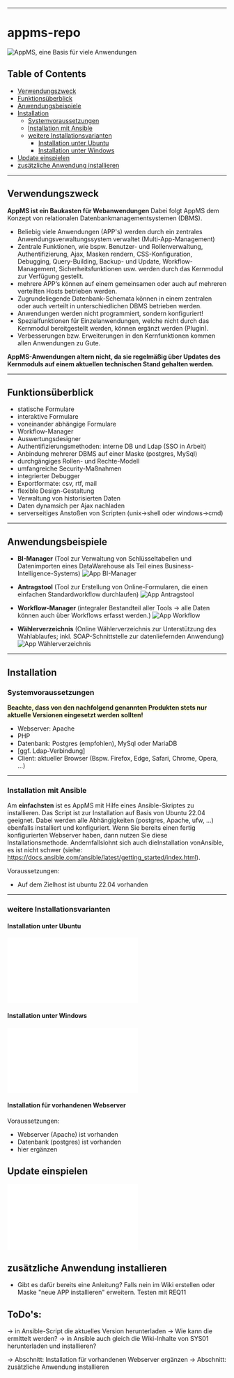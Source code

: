 ***
# appms-repo

![AppMS, eine Basis für viele Anwendungen](/img/eine_basis_fuer_viele_apps.jpg)


## Table of Contents
- [Verwendungszweck](#Verwendungszweck)
- [Funktionsüberblick](#Funktionsüberblick)
- [Anwendungsbeispiele](#Anwendungsbeispiele)
- [Installation](#Installation)
  - [Systemvoraussetzungen](#Systemvoraussetzungen)
  - [Installation mit Ansible](#Installation-mit-Ansible)
  - [weitere Installationsvarianten](#weitere-Installationsvarianten)
    - [Installation unter Ubuntu](#Installation-unter-Ubuntu)
    - [Installation unter Windows](#Installation-unter-Windows)
- [Update einspielen](#Update-einspielen)
- [zusätzliche Anwendung installieren](#zusätzliche-Anwendungen-installieren)



***
## Verwendungszweck



**AppMS ist ein Baukasten für Webanwendungen**
Dabei folgt AppMS dem Konzept von relationalen Datenbankmanagementsystemen (DBMS).

  * Beliebig viele Anwendungen (APP's) werden durch ein zentrales Anwendungsverwaltungssystem verwaltet (Multi-App-Management)
  * Zentrale Funktionen, wie bspw. Benutzer- und Rollenverwaltung, Authentifizierung, Ajax, Masken rendern, CSS-Konfiguration, Debugging, Query-Building, Backup- und Update, Workflow-Management, Sicherheitsfunktionen usw. werden durch das Kernmodul zur Verfügung gestellt.
  * mehrere APP‘s können auf einem gemeinsamen oder auch auf mehreren verteilten Hosts betrieben werden.
  * Zugrundeliegende Datenbank-Schemata können in einem zentralen oder auch verteilt in unterschiedlichen DBMS betrieben werden.
  * Anwendungen werden nicht programmiert, sondern konfiguriert!
  * Spezialfunktionen für Einzelanwendungen, welche nicht durch das Kernmodul bereitgestellt werden, können ergänzt werden (Plugin).
  * Verbesserungen bzw. Erweiterungen in den Kernfunktionen kommen allen Anwendungen zu Gute.


**AppMS-Anwendungen altern nicht, da sie regelmäßig über Updates des Kernmoduls auf einem aktuellen technischen Stand gehalten werden.**

***
## Funktionsüberblick


* statische Formulare
* interaktive Formulare
* voneinander abhängige Formulare
* Workflow-Manager
* Auswertungsdesigner
* Authentifizierungsmethoden: interne DB und Ldap (SSO in Arbeit)
* Anbindung mehrerer DBMS auf einer Maske (postgres, MySql)
* durchgängiges Rollen- und Rechte-Modell
* umfangreiche Security-Maßnahmen
* integrierter Debugger
* Exportformate: csv, rtf, mail
* flexible Design-Gestaltung
* Verwaltung von historisierten Daten
* Daten dynamsich per Ajax nachladen
* serverseitiges Anstoßen von Scripten (unix->shell oder  windows->cmd)




***
## Anwendungsbeispiele


* **BI-Manager** (Tool zur Verwaltung von Schlüsseltabellen und Datenimporten eines DataWarehouse als Teil eines Business-Intelligence-Systems)
![App BI-Manager](/img/example_bi-manager.png)





* **Antragstool** (Tool zur Erstellung von Online-Formularen, die einen einfachen Standardworkflow durchlaufen)
![App Antragstool](/img/example_req11.png)





* **Workflow-Manager** (integraler Bestandteil aller Tools -> alle Daten können auch über Workflows erfasst werden.)
![App Workflow](/img/example_workflow.png)





* **Wählerverzeichnis** (Online Wählerverzeichnis zur Unterstützung des Wahlablaufes; inkl. SOAP-Schnittstelle zur datenliefernden Anwendung)
![App Wählerverzeichnis](/img/example_vote1.png)




***
## Installation


### Systemvoraussetzungen
**<span style="background-color:lightyellow">Beachte, dass von den nachfolgend genannten Produkten stets nur aktuelle  Versionen eingesetzt werden sollten!</span>**


  * Webserver: Apache 
  * PHP
  * Datenbank: Postgres (empfohlen), MySql oder MariaDB
  * [ggf. Ldap-Verbindung]
  * Client: aktueller Browser (Bspw. Firefox, Edge, Safari, Chrome, Opera, …)

***
### Installation mit Ansible
Am **einfachsten** ist es AppMS mit Hilfe eines Ansible-Skriptes zu installieren. Das Script ist zur Installation auf Basis von Ubuntu 22.04 geeignet. Dabei werden alle Abhängigkeiten (postgres, Apache, ufw, ...) ebenfalls installiert und konfiguriert.
Wenn Sie bereits einen fertig konfigurierten Webserver haben, dann nutzen Sie diese Installationsmethode. Andernfallslohnt sich auch dieInstallation vonAnsible, es ist nicht schwer (siehe: https://docs.ansible.com/ansible/latest/getting_started/index.html).

Voraussetzungen:
- Auf dem Zielhost ist ubuntu 22.04 vorhanden





***
### weitere Installationsvarianten


#### Installation unter Ubuntu
![Installation einer produktiven Umgebung unter Ubuntu](/install/installation_einer_produktivumgebung_ubuntu.pdf)


#### Installation unter Windows
![Installation einer produktiven Umgebung unter Ubuntu](/install/installation_einer_testumgebung_windows.pdf)


#### Installation für vorhandenen Webserver
Voraussetzungen:
- Webserver (Apache) ist vorhanden
- Datenbank (postgres) ist vorhanden
- hier ergänzen




## Update einspielen
![Update einspielen](/install/update_programmversion_installieren.pdf)

## zusätzliche Anwendung installieren
- Gibt es dafür bereits eine Anleitung? Falls nein im Wiki erstellen oder Maske "neue APP installieren" erweitern.
Testen mit REQ11




ToDo's:
-------
-> in Ansible-Script die aktuelles Version herunterladen -> Wie kann die ermittelt werden?
-> in Ansible auch gleich die Wiki-Inhalte von SYS01 herunterladen und installieren?

-> Abschnitt: Installation für vorhandenen Webserver ergänzen
-> Abschnitt: zusätzliche Anwendung installieren




